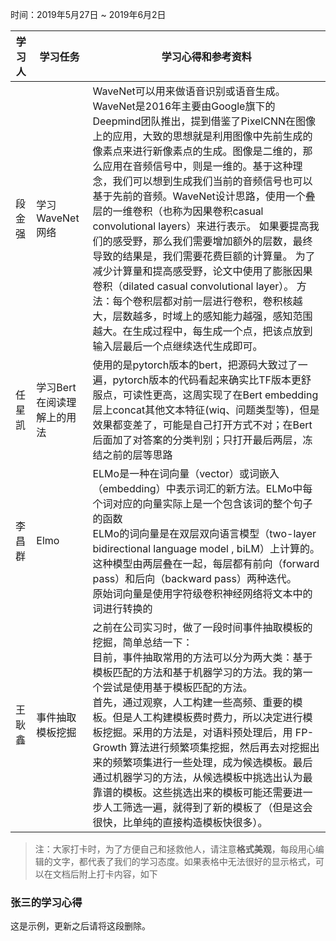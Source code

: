 时间：2019年5月27日 ~ 2019年6月2日

| 学习人  | 学习任务        | 学习心得和参考资料                                |
| ---- | ----------- | ---------------------------------------- |
| 段金强  | 学习WaveNet网络 | WaveNet可以用来做语音识别或语音生成。 WaveNet是2016年主要由Google旗下的Deepmind团队推出，提到借鉴了PixelCNN在图像上的应用，大致的思想就是利用图像中先前生成的像素点来进行新像素点的生成。图像是二维的，那么应用在音频信号中，则是一维的。基于这种理念，我们可以想到生成我们当前的音频信号也可以基于先前的音频。WaveNet设计思路，使用一个叠层的一维卷积（也称为因果卷积casual convolutional layers）来进行表示。 如果要提高我们的感受野，那么我们需要增加额外的层数，最终导致的结果是，我们需要花费巨额的计算量。 为了减少计算量和提高感受野，论文中使用了膨胀因果卷积（dilated casual convolutional layer）。 方法：每个卷积层都对前一层进行卷积，卷积核越大，层数越多，时域上的感知能力越强，感知范围越大。在生成过程中，每生成一个点，把该点放到输入层最后一个点继续迭代生成即可。 |
| 任星凯  | 学习Bert在阅读理解上的用法 | 使用的是pytorch版本的bert，把源码大致过了一遍，pytorch版本的代码看起来确实比TF版本更舒服点，可读性更高，这周实现了在Bert embedding层上concat其他文本特征(wiq、问题类型等)，但是效果都变差了，可能是自己打开方式不对；在Bert后面加了对答案的分类判别；只打开最后两层，冻结之前的层等思路 |
| 李昌群 | Elmo | ELMo是一种在词向量（vector）或词嵌入（embedding）中表示词汇的新方法。ELMo中每个词对应的向量实际上是一个包含该词的整个句子的函数<br />ELMo的词向量是在双层双向语言模型（two-layer bidirectional language model , biLM）上计算的。这种模型由两层叠在一起，每层都有前向（forward pass）和后向（backward pass）两种迭代。<br />原始词向量是使用字符级卷积神经网络将文本中的词进行转换的 |
| 王耿鑫 | 事件抽取模板挖掘 | 之前在公司实习时，做了一段时间事件抽取模板的挖掘，简单总结一下：<br />目前，事件抽取常用的方法可以分为两大类：基于模板匹配的方法和基于机器学习的方法。我的第一个尝试是使用基于模板匹配的方法。<br />首先，通过观察，人工构建一些高频、重要的模板。但是人工构建模板费时费力，所以决定进行模板挖掘。采用的方法是，对语料预处理后，用 FP-Growth 算法进行频繁项集挖掘，然后再去对挖掘出来的频繁项集进行一些处理，成为候选模板。最后通过机器学习的方法，从候选模板中挑选出认为最靠谱的模板。这些挑选出来的模板可能还需要进一步人工筛选一遍，就得到了新的模板了（但是这会很快，比单纯的直接构造模板快很多）。 |

> 注：大家打卡时，为了方便自己和拯救他人，请注意**格式美观**，每段用心编辑的文字，都代表了我们的学习态度。如果表格中无法很好的显示格式，可以在文档后附上打卡内容，如下

### 张三的学习心得
这是示例，更新之后请将这段删除。
